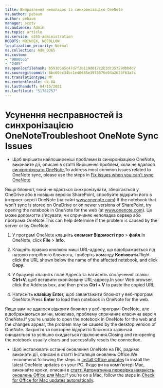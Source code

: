 ```yaml
---
title: Виправлення неполадок із синхронізацією OneNote
ms.author: pebaum
author: pebaum
manager: scotv
ms.audience: Admin
ms.topic: article
ms.service: o365-administration
ROBOTS: NOINDEX, NOFOLLOW
localization_priority: Normal
ms.collection: Adm_O365
ms.custom:
- "9000555"
- "2405"
ms.openlocfilehash: b59105a5c47d7f2b119d017c2b3dc35729dbbdd7
ms.sourcegitcommit: 8bc60ec34bc1e40685e3976576e04a2623f63a7c
ms.translationtype: MT
ms.contentlocale: uk-UA
ms.lasthandoff: 04/15/2021
ms.locfileid: "51782757"
---
```

# <a name="troubleshoot-onenote-sync-issues"></a><span data-ttu-id="0afbe-102">Усунення несправностей із синхронізацією OneNote</span><span class="sxs-lookup"><span data-stu-id="0afbe-102">Troubleshoot OneNote Sync Issues</span></span>

* <span data-ttu-id="0afbe-103">Щоб вирішити найпоширеніші проблеми із синхронізацією OneNote, виконайте дії, описані в статті Вирішення проблем, коли не вдалося [синхронізувати OneNote.](https://support.office.com/article/Fix-issues-when-you-can-t-sync-OneNote-299495ef-66d1-448f-90c1-b785a6968d45)</span><span class="sxs-lookup"><span data-stu-id="0afbe-103">To address most common issues related to OneNote sync, please use the steps in [Fix issues when you can't sync OneNote](https://support.office.com/article/Fix-issues-when-you-can-t-sync-OneNote-299495ef-66d1-448f-90c1-b785a6968d45).</span></span>

<span data-ttu-id="0afbe-104">Якщо блокнот, який не вдається синхронізувати, зберігається у OneDrive або в новіших версіях SharePoint, спробуйте відкрити його в інтернет-версії OneNote (на сайті www.onenote.com).</span><span class="sxs-lookup"><span data-stu-id="0afbe-104">If the notebook that won't sync is stored on OneDrive or on newer versions of SharePoint, try opening the notebook in OneNote for the web (at www.onenote.com).</span></span> <span data-ttu-id="0afbe-105">Це може допомогти з'ясувати, чи спричиняє неполадка сервер або програма OneNote.</span><span class="sxs-lookup"><span data-stu-id="0afbe-105">This can help determine if the problem is caused by the server or by OneNote.</span></span>

1. <span data-ttu-id="0afbe-106">У програмі OneNote клацніть **елемент Відомості про**  >  **файл.**</span><span class="sxs-lookup"><span data-stu-id="0afbe-106">In OneNote, click **File** > **Info**.</span></span>

2. <span data-ttu-id="0afbe-107">Клацніть правою кнопкою миші URL-адресу, що відображається під назвою потрібного блокнота, і виберіть команду **Копіювати.**</span><span class="sxs-lookup"><span data-stu-id="0afbe-107">Right-click the URL shown below the name of the affected notebook, and click **Copy**.</span></span>

3. <span data-ttu-id="0afbe-108">У браузері клацніть поле Адреса та натисніть сполучення клавіш **Ctrl+V,** щоб вставити скопійовану URL-адресу.</span><span class="sxs-lookup"><span data-stu-id="0afbe-108">In your Web browser, click the Address box, and then press **Ctrl + V** to paste the copied URL.</span></span>

4. <span data-ttu-id="0afbe-109">Натисніть **клавішу Enter,** щоб завантажити блокнот у веб-програмі OneNote.</span><span class="sxs-lookup"><span data-stu-id="0afbe-109">Press **Enter** to load then notebook in OneNote for the web.</span></span>

<span data-ttu-id="0afbe-110">Якщо вам не вдалося відкрити блокнот у веб-програмі OneNote, але відображаються зміни, можливо, проблему спричиняє класична версія OneNote.</span><span class="sxs-lookup"><span data-stu-id="0afbe-110">If you're unable to open the notebook in OneNote for the web and the changes appear, the problem may be caused by the desktop version of OneNote.</span></span> <span data-ttu-id="0afbe-111">Закриття та повторне відкриття блокнота зазвичай очищається та успішно скидається підключення.</span><span class="sxs-lookup"><span data-stu-id="0afbe-111">Closing and re-opening the notebook usually clears and successfully resets the connection.</span></span>

* <span data-ttu-id="0afbe-112">Щоб інсталювати останні [](https://support.office.com/article/Install-Office-updates-2ab296f3-7f03-43a2-8e50-46de917611c5) оновлення OneNote на ПК, радимо виконати дії, описані в статті Інсталяція оновлень Office.</span><span class="sxs-lookup"><span data-stu-id="0afbe-112">We recommend following the steps in [Install Office updates](https://support.office.com/article/Install-Office-updates-2ab296f3-7f03-43a2-8e50-46de917611c5) to install the latest OneNote updates on your PC.</span></span> <span data-ttu-id="0afbe-113">Якщо ви на комп'ютері Mac, виконайте кроки, описані в [статті Автоматична перевірка наявність оновлень Office для Mac.](https://support.office.com/article/update-office-for-mac-automatically-bfd1e497-c24d-4754-92ab-910a4074d7c1)</span><span class="sxs-lookup"><span data-stu-id="0afbe-113">If you're on a Mac, follow the steps in [Check for Office for Mac updates automatically](https://support.office.com/article/update-office-for-mac-automatically-bfd1e497-c24d-4754-92ab-910a4074d7c1).</span></span>